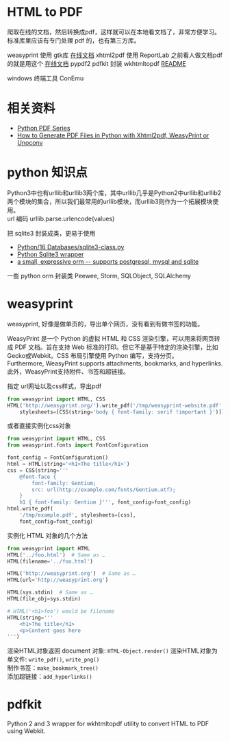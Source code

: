 # HTML to PDF
爬取在线的文档，然后转换成pdf，这样就可以在本地看文档了，非常方便学习。 
标准库里应该有专门处理 pdf 的，也有第三方库。   

weasyprint 使用 gtk库  [在线文档](https://weasyprint.readthedocs.io/en/latest/tutorial.html)
xhtml2pdf  使用 ReportLab 之前看人做文档pdf的就是用这个 [在线文档](https://xhtml2pdf.readthedocs.io/en/latest/)
pypdf2 
pdfkit 封装 wkhtmltopdf [README](https://pypi.org/project/pdfkit/)

windows 终端工具 
ConEmu

# 相关资料
- [Python PDF Series](https://www.blog.pythonlibrary.org/tag/python-pdf-series/)
- [How to Generate PDF Files in Python with Xhtml2pdf, WeasyPrint or Unoconv](https://gearheart.io/blog/how-generate-pdf-files-python-xhtml2pdf-weasyprint-or-unoconv/)


# python 知识点
Python3中也有urllib和urllib3两个库，其中urllib几乎是Python2中urllib和urllib2两个模块的集合，所以我们最常用的urllib模块，而urllib3则作为一个拓展模块使用。   
url 编码 urllib.parse.urlencode(values)

把 sqlite3 封装成类，更易于使用
- [Python/16 Databases/sqlite3-class.py](https://github.com/hassanazimi/Python/blob/master/16%20Databases/sqlite3-class.py)
- [Python Sqlite3 wrapper](https://gist.github.com/goldsborough/c973d934f620e16678bf)
- [a small, expressive orm -- supports postgresql, mysql and sqlite](https://github.com/coleifer/peewee)

一些 python orm 封装类 Peewee, Storm, SQLObject, SQLAlchemy


# weasyprint
weasyprint, 好像是做单页的，导出单个网页，没有看到有做书签的功能。  

WeasyPrint 是一个 Python 的虚拟 HTML 和 CSS 渲染引擎，可以用来将网页转成 PDF 文档。旨在支持 Web 标准的打印。但它不是基于特定的渲染引擎，比如Gecko或Webkit。CSS 布局引擎使用 Python 编写，支持分页。   
Furthermore, WeasyPrint supports attachments, bookmarks, and hyperlinks.    
此外，WeasyPrint支持附件、书签和超链接。    

指定 url网址以及css样式，导出pdf
```python
from weasyprint import HTML, CSS
HTML('http://weasyprint.org/').write_pdf('/tmp/weasyprint-website.pdf',
    stylesheets=[CSS(string='body { font-family: serif !important }')])
```

或者直接实例化css对象
```python
from weasyprint import HTML, CSS
from weasyprint.fonts import FontConfiguration

font_config = FontConfiguration()
html = HTML(string='<h1>The title</h1>')
css = CSS(string='''
    @font-face {
        font-family: Gentium;
        src: url(http://example.com/fonts/Gentium.otf);
    }
    h1 { font-family: Gentium }''', font_config=font_config)
html.write_pdf(
    '/tmp/example.pdf', stylesheets=[css],
    font_config=font_config)
```

实例化 HTML 对象的几个方法
```python
from weasyprint import HTML
HTML('../foo.html')  # Same as …
HTML(filename='../foo.html')

HTML('http://weasyprint.org')  # Same as …
HTML(url='http://weasyprint.org')

HTML(sys.stdin)  # Same as …
HTML(file_obj=sys.stdin)

# HTML('<h1>foo') would be filename
HTML(string='''
    <h1>The title</h1>
    <p>Content goes here
''')
```

渲染HTML对象返回 document 对象: `HTML-Object.render()`
渲染HTML对象为单文件: `write_pdf()`, `write_png()`  
制作书签：`make_bookmark_tree()`    
添加超链接：`add_hyperlinks()`  


# pdfkit
Python 2 and 3 wrapper for wkhtmltopdf utility to convert HTML to PDF using Webkit. 

